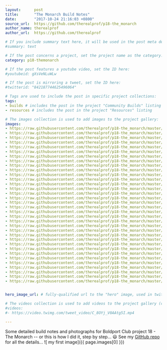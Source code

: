 ```yaml
---
layout:      post
title:       "The Monarch Build Notes"
date:        "2017-10-24 21:16:03 +0800"
source_url:  https://github.com/therealprof/p18-the_monarch
author_name: therealprof
author_url:  https://github.com/therealprof

# If you include summary text here, it will be used in the post meta description instead of an excerpt from the post body
#summary: text

# If the post concerns a project, set the project name as the category:
category: p18-themonarch

# If the post features a youtube video, set the ID here:
#youtubeid: gXsVeNLuWLw

# If the post is mirroring a tweet, set the ID here:
#twitterid: "842187744625496064"

# Tags are used to include the post in specific project collections:
tags:
- builds # includes the post in the project "Community Builds" listing
- resources # includes the post in the project "Resources" listing

# The images collection is used to add images to the project gallery:
images:
- https://raw.githubusercontent.com/therealprof/p18-the_monarch/master/pics/P1050938.JPG
- https://raw.githubusercontent.com/therealprof/p18-the_monarch/master/pics/P1050887.JPG
- https://raw.githubusercontent.com/therealprof/p18-the_monarch/master/pics/P1050888.JPG
- https://raw.githubusercontent.com/therealprof/p18-the_monarch/master/pics/P1050889.JPG
- https://raw.githubusercontent.com/therealprof/p18-the_monarch/master/pics/P1050890.JPG
- https://raw.githubusercontent.com/therealprof/p18-the_monarch/master/pics/P1050892.JPG
- https://raw.githubusercontent.com/therealprof/p18-the_monarch/master/pics/P1050893.JPG
- https://raw.githubusercontent.com/therealprof/p18-the_monarch/master/pics/P1050895.JPG
- https://raw.githubusercontent.com/therealprof/p18-the_monarch/master/pics/P1050896.JPG
- https://raw.githubusercontent.com/therealprof/p18-the_monarch/master/pics/P1050898.JPG
- https://raw.githubusercontent.com/therealprof/p18-the_monarch/master/pics/P1050900.JPG
- https://raw.githubusercontent.com/therealprof/p18-the_monarch/master/pics/P1050902.JPG
- https://raw.githubusercontent.com/therealprof/p18-the_monarch/master/pics/P1050903.JPG
- https://raw.githubusercontent.com/therealprof/p18-the_monarch/master/pics/P1050905.JPG
- https://raw.githubusercontent.com/therealprof/p18-the_monarch/master/pics/P1050908.JPG
- https://raw.githubusercontent.com/therealprof/p18-the_monarch/master/pics/P1050909.JPG
- https://raw.githubusercontent.com/therealprof/p18-the_monarch/master/pics/P1050910.JPG
- https://raw.githubusercontent.com/therealprof/p18-the_monarch/master/pics/P1050911.JPG
- https://raw.githubusercontent.com/therealprof/p18-the_monarch/master/pics/P1050912.JPG
- https://raw.githubusercontent.com/therealprof/p18-the_monarch/master/pics/P1050913.JPG
- https://raw.githubusercontent.com/therealprof/p18-the_monarch/master/pics/P1050914.JPG
- https://raw.githubusercontent.com/therealprof/p18-the_monarch/master/pics/P1050915.JPG
- https://raw.githubusercontent.com/therealprof/p18-the_monarch/master/pics/P1050916.JPG
- https://raw.githubusercontent.com/therealprof/p18-the_monarch/master/pics/P1050917.JPG
- https://raw.githubusercontent.com/therealprof/p18-the_monarch/master/pics/P1050918.JPG
- https://raw.githubusercontent.com/therealprof/p18-the_monarch/master/pics/P1050921.JPG
- https://raw.githubusercontent.com/therealprof/p18-the_monarch/master/pics/P1050922.JPG
- https://raw.githubusercontent.com/therealprof/p18-the_monarch/master/pics/P1050923.JPG
- https://raw.githubusercontent.com/therealprof/p18-the_monarch/master/pics/P1050924.JPG
- https://raw.githubusercontent.com/therealprof/p18-the_monarch/master/pics/P1050925.JPG
- https://raw.githubusercontent.com/therealprof/p18-the_monarch/master/pics/P1050926.JPG
- https://raw.githubusercontent.com/therealprof/p18-the_monarch/master/pics/P1050929.JPG
- https://raw.githubusercontent.com/therealprof/p18-the_monarch/master/pics/P1050930.JPG
- https://raw.githubusercontent.com/therealprof/p18-the_monarch/master/pics/P1050931.JPG


hero_image_url: # fully-qualified url to the "hero" image, used in twitter cards for example

# The videos collection is used to add videos to the project gallery (currently only mp4):
#videos:
#- https://video.twimg.com/tweet_video/C_8OYj_V0AAtg5I.mp4

---
```


Some detailed build notes and photographs for Boldport Club project 18 - The Monarch -- or this is how I did it, step by step... 😃
See my [GitHub repo](https://github.com/therealprof/p18-the_monarch) for all the details...
![ my first image]({{ page.images[0] }})